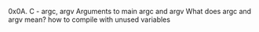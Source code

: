 0x0A. C - argc, argv
Arguments to main
argc and argv
What does argc and argv mean?
how to compile with unused variables

